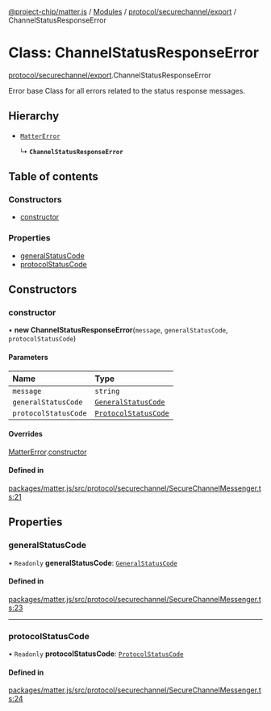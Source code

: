 [@project-chip/matter.js](../README.md) / [Modules](../modules.md) / [protocol/securechannel/export](../modules/protocol_securechannel_export.md) / ChannelStatusResponseError

# Class: ChannelStatusResponseError

[protocol/securechannel/export](../modules/protocol_securechannel_export.md).ChannelStatusResponseError

Error base Class for all errors related to the status response messages.

## Hierarchy

- [`MatterError`](common_export.MatterError.md)

  ↳ **`ChannelStatusResponseError`**

## Table of contents

### Constructors

- [constructor](protocol_securechannel_export.ChannelStatusResponseError.md#constructor)

### Properties

- [generalStatusCode](protocol_securechannel_export.ChannelStatusResponseError.md#generalstatuscode)
- [protocolStatusCode](protocol_securechannel_export.ChannelStatusResponseError.md#protocolstatuscode)

## Constructors

### constructor

• **new ChannelStatusResponseError**(`message`, `generalStatusCode`, `protocolStatusCode`)

#### Parameters

| Name | Type |
| :------ | :------ |
| `message` | `string` |
| `generalStatusCode` | [`GeneralStatusCode`](../enums/protocol_securechannel_export.GeneralStatusCode.md) |
| `protocolStatusCode` | [`ProtocolStatusCode`](../enums/protocol_securechannel_export.ProtocolStatusCode.md) |

#### Overrides

[MatterError](common_export.MatterError.md).[constructor](common_export.MatterError.md#constructor)

#### Defined in

[packages/matter.js/src/protocol/securechannel/SecureChannelMessenger.ts:21](https://github.com/project-chip/matter.js/blob/be83914/packages/matter.js/src/protocol/securechannel/SecureChannelMessenger.ts#L21)

## Properties

### generalStatusCode

• `Readonly` **generalStatusCode**: [`GeneralStatusCode`](../enums/protocol_securechannel_export.GeneralStatusCode.md)

#### Defined in

[packages/matter.js/src/protocol/securechannel/SecureChannelMessenger.ts:23](https://github.com/project-chip/matter.js/blob/be83914/packages/matter.js/src/protocol/securechannel/SecureChannelMessenger.ts#L23)

___

### protocolStatusCode

• `Readonly` **protocolStatusCode**: [`ProtocolStatusCode`](../enums/protocol_securechannel_export.ProtocolStatusCode.md)

#### Defined in

[packages/matter.js/src/protocol/securechannel/SecureChannelMessenger.ts:24](https://github.com/project-chip/matter.js/blob/be83914/packages/matter.js/src/protocol/securechannel/SecureChannelMessenger.ts#L24)
